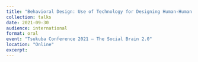 ```yaml
---
title: "Behavioral Design: Use of Technology for Designing Human-Human Interaction"
collection: talks
date: 2021-09-30
audience: international
format: oral
event: "Tsukuba Conference 2021 — The Social Brain 2.0"
location: "Online"
excerpt: 
---
```

